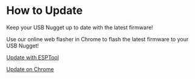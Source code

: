 # How to Update
Keep your USB Nugget up to date with the latest firmware!

Use our online web flasher in Chrome to flash the latest firmware to your USB Nugget!

[Update with ESPTool](../guides/update-with-esptool.md)

[Update on Chrome](../guides/update-on-chrome.md)
